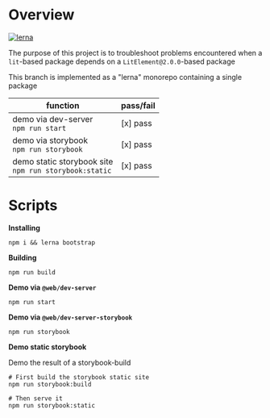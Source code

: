 # Overview

[![lerna](https://img.shields.io/badge/maintained%20with-lerna-cc00ff.svg)](https://lerna.js.org/)

The purpose of this project is to troubleshoot problems encountered when a `lit`-based package depends on a `LitElement@2.0.0`-based package

This branch is implemented as a "lerna" monorepo containing a single package

| function                                                   | pass/fail |
| ---------------------------------------------------------- | --------- |
| demo via dev-server <br> `npm run start`                   | [x] pass  |
| demo via storybook <br> `npm run storybook`                | [x] pass  |
| demo static storybook site <br> `npm run storybook:static` | [x] pass  |

# Scripts

**Installing**

```
npm i && lerna bootstrap
```

**Building**

```
npm run build
```

**Demo via `@web/dev-server`**

```
npm run start
```

**Demo via `@web/dev-server-storybook`**

```
npm run storybook
```

**Demo static storybook**

Demo the result of a storybook-build

```
# First build the storybook static site
npm run storybook:build

# Then serve it
npm run storybook:static
```
